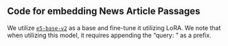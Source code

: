 ## Code for embedding News Article Passages

We utilize [`e5-base-v2`](https://huggingface.co/intfloat/e5-base-v2) as a base and fine-tune it utilizing LoRA. We note that when utilizing this model, it requires appending the “query: ” as a prefix.
